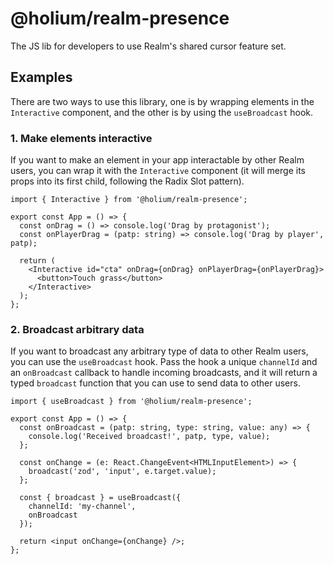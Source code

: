 # @holium/realm-presence

The JS lib for developers to use Realm's shared cursor feature set.

## Examples

There are two ways to use this library, one is by wrapping elements in the `Interactive` component, and the other is by using the `useBroadcast` hook.

### 1. Make elements interactive

If you want to make an element in your app interactable by other Realm users, you can wrap it with the `Interactive` component (it will merge its props into its first child, following the Radix Slot pattern).

```tsx
import { Interactive } from '@holium/realm-presence';

export const App = () => {
  const onDrag = () => console.log('Drag by protagonist');
  const onPlayerDrag = (patp: string) => console.log('Drag by player', patp);

  return (
    <Interactive id="cta" onDrag={onDrag} onPlayerDrag={onPlayerDrag}>
      <button>Touch grass</button>
    </Interactive>
  );
};
```

### 2. Broadcast arbitrary data

If you want to broadcast any arbitrary type of data to other Realm users, you can use the `useBroadcast` hook. Pass the hook a unique `channelId` and an `onBroadcast` callback to handle incoming broadcasts, and it will return a typed `broadcast` function that you can use to send data to other users.

```tsx
import { useBroadcast } from '@holium/realm-presence';

export const App = () => {
  const onBroadcast = (patp: string, type: string, value: any) => {
    console.log('Received broadcast!', patp, type, value);
  };

  const onChange = (e: React.ChangeEvent<HTMLInputElement>) => {
    broadcast('zod', 'input', e.target.value);
  };

  const { broadcast } = useBroadcast({
    channelId: 'my-channel',
    onBroadcast
  });

  return <input onChange={onChange} />;
};
```
